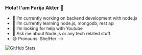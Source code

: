 ### Hola! I'am Farija Akter 👋
- 🔭 I’m currently working on backend development with node.js
- 🌱 I’m currently learning node.js, mongodb, rest api 
- 🤔 I’m looking for help with Youtube
- 💬 Ask me about Node.js or any tech related stuff
- 😄 Pronouns: She/Her
-->

![GitHub Stats](https://github-readme-stats.vercel.app/api?username=FarijaAkter&theme=onedark)
